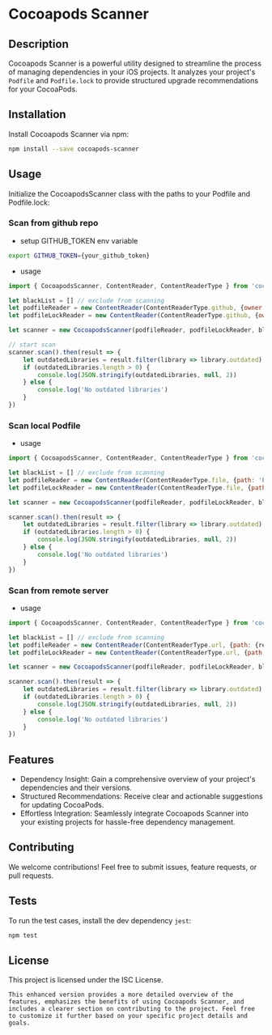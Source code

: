 # Cocoapods Scanner

## Description

Cocoapods Scanner is a powerful utility designed to streamline the process of managing dependencies in your iOS projects. It analyzes your project's `Podfile` and `Podfile.lock` to provide structured upgrade recommendations for your CocoaPods.

## Installation

Install Cocoapods Scanner via npm:

```bash
npm install --save cocoapods-scanner
```

## Usage
Initialize the CocoapodsScanner class with the paths to your Podfile and Podfile.lock:

### Scan from github repo
- setup GITHUB_TOKEN env variable
```bash
export GITHUB_TOKEN={your_github_token}
```
- usage
```js
import { CocoapodsScanner, ContentReader, ContentReaderType } from 'cocoapods-scanner';

let blackList = [] // exclude from scanning
let podfileReader = new ContentReader(ContentReaderType.github, {owner: {repo_owner}, repo: {repo_name}, path: 'Podfile'})
let podfileLockReader = new ContentReader(ContentReaderType.github, {owner: {repo_owner}, repo: {repo_name}, path: 'Podfile.lock'})

let scanner = new CocoapodsScanner(podfileReader, podfileLockReader, blackList)

// start scan
scanner.scan().then(result => {
    let outdatedLibraries = result.filter(library => library.outdated)
    if (outdatedLibraries.length > 0) {
        console.log(JSON.stringify(outdatedLibraries, null, 2))
    } else {
        console.log('No outdated libraries')
    }
})
```

### Scan local Podfile
- usage
```js
import { CocoapodsScanner, ContentReader, ContentReaderType } from 'cocoapods-scanner';

let blackList = [] // exclude from scanning
let podfileReader = new ContentReader(ContentReaderType.file, {path: 'Podfile'})
let podfileLockReader = new ContentReader(ContentReaderType.file, {path: 'Podfile.lock'})

let scanner = new CocoapodsScanner(podfileReader, podfileLockReader, blackList)

scanner.scan().then(result => {
    let outdatedLibraries = result.filter(library => library.outdated)
    if (outdatedLibraries.length > 0) {
        console.log(JSON.stringify(outdatedLibraries, null, 2))
    } else {
        console.log('No outdated libraries')
    }
})
```

### Scan from remote server
- usage
```js
import { CocoapodsScanner, ContentReader, ContentReaderType } from 'cocoapods-scanner';

let blackList = [] // exclude from scanning
let podfileReader = new ContentReader(ContentReaderType.url, {path: {remote_link}})
let podfileLockReader = new ContentReader(ContentReaderType.url, {path: {remote_link}})

let scanner = new CocoapodsScanner(podfileReader, podfileLockReader, blackList)

scanner.scan().then(result => {
    let outdatedLibraries = result.filter(library => library.outdated)
    if (outdatedLibraries.length > 0) {
        console.log(JSON.stringify(outdatedLibraries, null, 2))
    } else {
        console.log('No outdated libraries')
    }
})
```

## Features
- Dependency Insight: Gain a comprehensive overview of your project's dependencies and their versions.
- Structured Recommendations: Receive clear and actionable suggestions for updating CocoaPods.
- Effortless Integration: Seamlessly integrate Cocoapods Scanner into your existing projects for hassle-free dependency management.

## Contributing
We welcome contributions! Feel free to submit issues, feature requests, or pull requests.

## Tests
To run the test cases, install the dev dependency `jest`:

```bash
npm test
```

## License
This project is licensed under the ISC License.

```
This enhanced version provides a more detailed overview of the features, emphasizes the benefits of using Cocoapods Scanner, and includes a clearer section on contributing to the project. Feel free to customize it further based on your specific project details and goals.
```